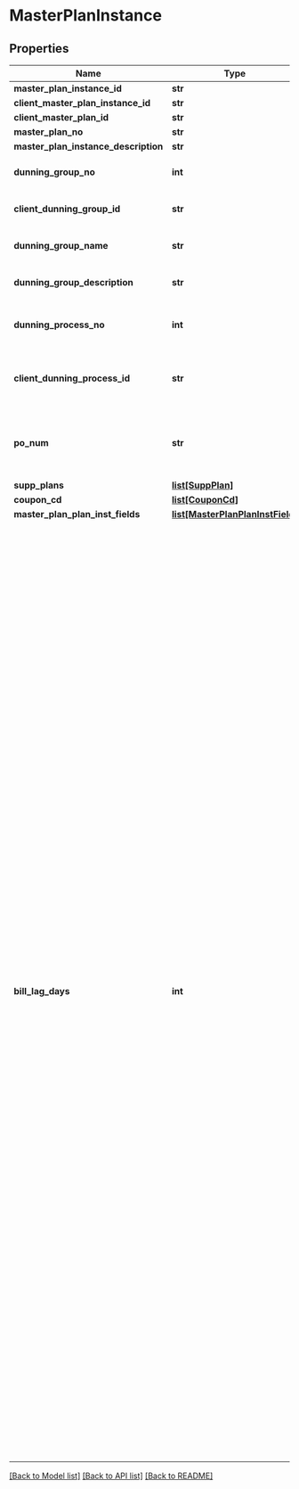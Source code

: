 # MasterPlanInstance

## Properties
Name | Type | Description | Notes
------------ | ------------- | ------------- | -------------
**master_plan_instance_id** | **str** |  | [optional] 
**client_master_plan_instance_id** | **str** |  | [optional] 
**client_master_plan_id** | **str** |  | [optional] 
**master_plan_no** | **str** |  | [optional] 
**master_plan_instance_description** | **str** |  | [optional] 
**dunning_group_no** | **int** | Aria Internal Id for dunning group | [optional] 
**client_dunning_group_id** | **str** | Client defined dunning group id | [optional] 
**dunning_group_name** | **str** | Name of the dunning group | [optional] 
**dunning_group_description** | **str** | Dunning group description | [optional] 
**dunning_process_no** | **int** | The unique identifier of the dunning process | [optional] 
**client_dunning_process_id** | **str** | The client-defined identifier of the dunning process | [optional] 
**po_num** | **str** | Purchase order number assigned to the account or plan instance. | [optional] 
**supp_plans** | [**list[SuppPlan]**](SuppPlan.md) |  | [optional] 
**coupon_cd** | [**list[CouponCd]**](CouponCd.md) |  | 
**master_plan_plan_inst_fields** | [**list[MasterPlanPlanInstField]**](MasterPlanPlanInstField.md) |  | [optional] 
**bill_lag_days** | **int** | Bill lag days refer to the number of days prior to (negative) or after (positive) an account billing date at which an invoice should be generated for this Master Plan Instance.  Negative bill lag days are typically used for subscription-based services (often subscription-based services paid using net-terms), in which the user would like to send out invoices to customers well in advance of the real invoice date.  Positive bill lag days are typically used for usage-based services.   By default, bill lag days are restricted to +/- the (minimum number of days in a recurring interval period  ? 1 day).  However, if the ?Allow Negative Bill Lag Days to Extend Beyond One Bill Cycle?is enabled   set to TRUE)), then the negative value can go beyond a single recurring interval.  The precedence for bill lag days is as follows: Master Plan Instance (for a given account) &gt; Collection Group setting &gt; Payment Gateway setting &gt; Client  setting (Configuration ? Billing ? Bill Lag Days)  | [optional] 

[[Back to Model list]](../README.md#documentation-for-models) [[Back to API list]](../README.md#documentation-for-api-endpoints) [[Back to README]](../README.md)


